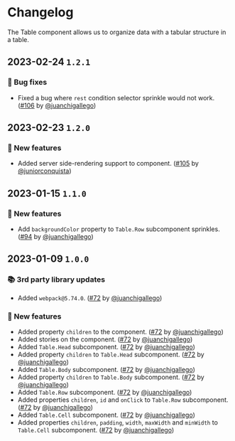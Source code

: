 # Changelog

The Table component allows us to organize data with a tabular structure in a table.

## 2023-02-24 `1.2.1`

### 🐛 Bug fixes

- Fixed a bug where `rest` condition selector sprinkle would not work. ([#106](https://github.com/TiendaNube/nimbus-design-system/pull/106) by [@juanchigallego](https://github.com/juanchigallego))

## 2023-02-23 `1.2.0`

### 🎉 New features

- Added server side-rendering support to component. ([#105](https://github.com/TiendaNube/nimbus-design-system/pull/105) by [@juniorconquista](https://github.com/juniorconquista))

## 2023-01-15 `1.1.0`

### 🎉 New features

- Add `backgroundColor` property to `Table.Row` subcomponent sprinkles. ([#94](https://github.com/TiendaNube/nimbus-design-system/pull/94) by [@juanchigallego](https://github.com/juanchigallego))

## 2023-01-09 `1.0.0`

### 📚 3rd party library updates

- Added `webpack@5.74.0`. ([#72](https://github.com/TiendaNube/nimbus-design-system/pull/72) by [@juanchigallego](https://github.com/juanchigallego))

### 🎉 New features

- Added property `children` to the component. ([#72](https://github.com/TiendaNube/nimbus-design-system/pull/72) by [@juanchigallego](https://github.com/juanchigallego))
- Added stories on the component. ([#72](https://github.com/TiendaNube/nimbus-design-system/pull/72) by [@juanchigallego](https://github.com/juanchigallego))
- Added `Table.Head` subcomponent. ([#72](https://github.com/TiendaNube/nimbus-design-system/pull/72) by [@juanchigallego](https://github.com/juanchigallego))
- Added property `children` to `Table.Head` subcomponent. ([#72](https://github.com/TiendaNube/nimbus-design-system/pull/72) by [@juanchigallego](https://github.com/juanchigallego))
- Added `Table.Body` subcomponent. ([#72](https://github.com/TiendaNube/nimbus-design-system/pull/72) by [@juanchigallego](https://github.com/juanchigallego))
- Added property `children` to `Table.Body` subcomponent. ([#72](https://github.com/TiendaNube/nimbus-design-system/pull/72) by [@juanchigallego](https://github.com/juanchigallego))
- Added `Table.Row` subcomponent. ([#72](https://github.com/TiendaNube/nimbus-design-system/pull/72) by [@juanchigallego](https://github.com/juanchigallego))
- Added properties `children`, `id` and `onClick` to `Table.Row` subcomponent. ([#72](https://github.com/TiendaNube/nimbus-design-system/pull/72) by [@juanchigallego](https://github.com/juanchigallego))
- Added `Table.Cell` subcomponent. ([#72](https://github.com/TiendaNube/nimbus-design-system/pull/72) by [@juanchigallego](https://github.com/juanchigallego))
- Added properties `children`, `padding`, `width`, `maxWidth` and `minWidth` to `Table.Cell` subcomponent. ([#72](https://github.com/TiendaNube/nimbus-design-system/pull/72) by [@juanchigallego](https://github.com/juanchigallego))
